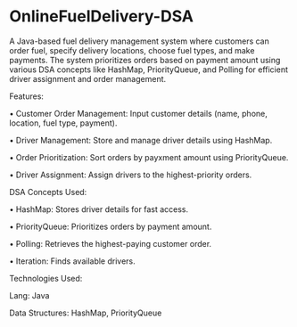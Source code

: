 # OnlineFuelDelivery-DSA
 
A Java-based fuel delivery management system where customers can order fuel, specify delivery locations, choose fuel types, and make payments. The system prioritizes orders based on payment amount using various DSA concepts like HashMap, PriorityQueue, and Polling for efficient driver assignment and order management.
               
Features:

• Customer Order Management: Input customer details (name, phone, location, fuel type, payment).

• Driver Management: Store and manage driver details using HashMap.
 
• Order Prioritization: Sort orders by payxment amount using PriorityQueue.

• Driver Assignment: Assign drivers to the highest-priority orders.

DSA Concepts Used:

• HashMap: Stores driver details for fast access.

• PriorityQueue: Prioritizes orders by payment amount.

• Polling: Retrieves the highest-paying customer order.

• Iteration: Finds available drivers.

Technologies Used:

Lang: Java

Data Structures: HashMap, PriorityQueue

